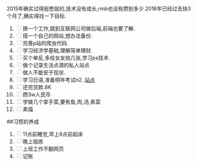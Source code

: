 2015年确实过得挺憋屈的,技术没有成长,rmb也没有攒到多少.2016年已经过去快3个月了,确实得找一下目标.  

1. <input type="checkbox" disabled>换一个工作,跳到互联网公司做后端,前端也要了解.
2. <input type="checkbox" disabled>搭一个自己的网站,想办法备份.
3. <input type="checkbox" disabled>完善p站的爬虫代码.
4. <input type="checkbox" disabled>学习经济学基础,理解简单理财.
5. <input type="checkbox" disabled>买个单反,多给女友拍几张,学习ps技术.
6. <input type="checkbox" disabled>做个记录生活点滴的私人站点
7. <input type="checkbox" disabled>做人不能安于现状.
8. <input type="checkbox" disabled>学习日语,准备明年考试n2. [站点](http://www.hjclass.com/15218493/intro)
9. <input type="checkbox" disabled>还完贷款.8K
10. <input type="checkbox" disabled>攒3w人民币
11. <input type="checkbox" disabled>学做几个拿手菜,要有鱼,肉,汤,素菜
12. <input type="checkbox" disabled>素描

##习惯的养成
1. <input type="checkbox" disabled>11点前睡觉,早上8点前起床
2. <input type="checkbox" disabled>晚上锻炼
3. <input type="checkbox" disabled>上班工作不翻网页
4. <input type="checkbox" disabled>记账
